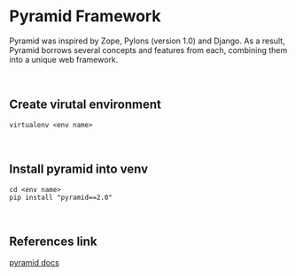 # Pyramid Framework
Pyramid was inspired by Zope, Pylons (version 1.0) and Django. As a result, Pyramid borrows several concepts and features from each, combining them into a unique web framework.

<br>

## Create virutal environment
```
virtualenv <env name>
```

<br>

## Install pyramid into venv
```
cd <env name>
pip install "pyramid==2.0"
```

<br>

## References link
[pyramid docs](https://buildmedia.readthedocs.org/media/pdf/pyramid/1.2-branch/pyramid.pdf)